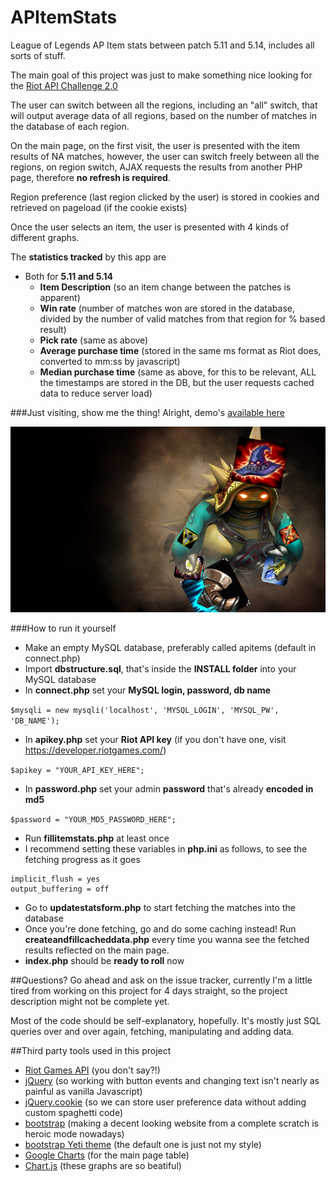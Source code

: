 # APItemStats
League of Legends AP Item stats between patch 5.11 and 5.14, includes all sorts of stuff.

The main goal of this project was just to make something nice looking for the [Riot API Challenge 2.0](https://developer.riotgames.com/discussion/announcements/show/2lxEyIcE)

The user can switch between all the regions, including an "all" switch, that will output average data of all regions, based on the number of matches in the database of each region.

On the main page, on the first visit, the user is presented with the item results of NA matches, however, the user can switch freely between all the regions, on region switch, AJAX requests the results from another PHP page, therefore **no refresh is required**.

Region preference (last region clicked by the user) is stored in cookies and retrieved on pageload (if the cookie exists)

Once the user selects an item, the user is presented with 4 kinds of different graphs.

The **statistics tracked** by this app are
- Both for **5.11 and 5.14**
  - **Item Description** (so an item change between the patches is apparent) 
  - **Win rate** (number of matches won are stored in the database, divided by the number of valid matches from that region for % based result)
  - **Pick rate** (same as above)
  - **Average purchase time** (stored in the same ms format as Riot does, converted to mm:ss by javascript)
  - **Median purchase time** (same as above, for this to be relevant, ALL the timestamps are stored in the DB, but the user requests cached data to reduce server load)

###Just visiting, show me the thing!
Alright, demo's [available here](http://mates1500.com/apitemstats/)
  
![alt tag](https://raw.githubusercontent.com/Mates1500/APItemStats/master/images/splash_small.png)  



###How to run it yourself
- Make an empty MySQL database, preferably called apitems (default in connect.php)
- Import **dbstructure.sql**, that's inside the **INSTALL folder** into your MySQL database
- In **connect.php** set your **MySQL login, password, db name**

``` $mysqli = new mysqli('localhost', 'MYSQL_LOGIN', 'MYSQL_PW', 'DB_NAME'); ```

- In **apikey.php** set your **Riot API key** (if you don't have one, visit https://developer.riotgames.com/)

```$apikey = "YOUR_API_KEY_HERE";```

- In **password.php** set your admin **password** that's already **encoded in md5**

``` $password = "YOUR_MD5_PASSWORD_HERE"; ```

- Run **fillitemstats.php** at least once
- I recommend setting these variables in **php.ini** as follows, to see the fetching progress as it goes

```
implicit_flush = yes 
output_buffering = off
```

- Go to **updatestatsform.php** to start fetching the matches into the database
- Once you're done fetching, go and do some caching instead! Run **createandfillcacheddata.php** every time you wanna see the fetched results reflected on the main page.
- **index.php** should be **ready to roll** now

##Questions?
Go ahead and ask on the issue tracker, currently I'm a little tired from working on this project for 4 days straight, so the project description might not be complete yet.

Most of the code should be self-explanatory, hopefully. It's mostly just SQL queries over and over again, fetching, manipulating and adding data.

##Third party tools used in this project
- [Riot Games API](https://developer.riotgames.com/) (you don't say?!)
- [jQuery](https://jquery.com/) (so working with button events and changing text isn't nearly as painful as vanilla Javascript)
- [jQuery.cookie](https://github.com/carhartl/jquery-cookie) (so we can store user preference data without adding custom spaghetti code)
- [bootstrap](http://getbootstrap.com/) (making a decent looking website from a complete scratch is heroic mode nowadays)
- [bootstrap Yeti theme](https://bootswatch.com/yeti/) (the default one is just not my style)
- [Google Charts](https://developers.google.com/chart/?hl=en) (for the main page table)
- [Chart.js](http://www.chartjs.org/) (these graphs are so beatiful)



